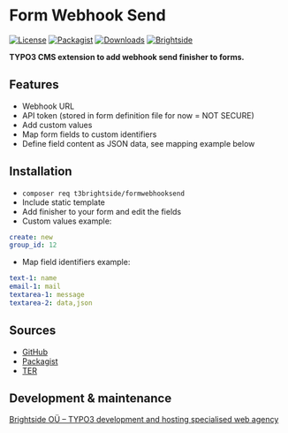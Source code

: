 # Form Webhook Send
[![License](https://poser.pugx.org/t3brightside/formwebhooksend/license)](LICENSE.txt)
[![Packagist](https://img.shields.io/packagist/v/t3brightside/formwebhooksend.svg?style=flat)](https://packagist.org/packages/t3brightside/formwebhooksend)
[![Downloads](https://poser.pugx.org/t3brightside/formwebhooksend/downloads)](https://packagist.org/packages/t3brightside/formwebhooksend)
[![Brightside](https://img.shields.io/badge/by-t3brightside.com-orange.svg?style=flat)](https://t3brightside.com)

**TYPO3 CMS extension to add webhook send finisher to forms.**

## Features
- Webhook URL
- API token (stored in form definition file for now = NOT SECURE)
- Add custom values
- Map form fields to custom identifiers
- Define field content as JSON data, see mapping example below

## Installation
 - `composer req t3brightside/formwebhooksend`
 - Include static template
 - Add finisher to your form and edit the fields
- Custom values example:
```yaml
create: new
group_id: 12
```
- Map field identifiers example:
```yaml
text-1: name
email-1: mail
textarea-1: message
textarea-2: data,json
```

## Sources
-  [GitHub](https://github.com/t3brightside/formwebhooksend)
-  [Packagist](https://packagist.org/packages/t3brightside/formwebhooksend)
-  [TER](https://extensions.typo3.org/extension/formwebhooksend/)

## Development & maintenance
[Brightside OÜ – TYPO3 development and hosting specialised web agency](https://t3brightside.com/)
